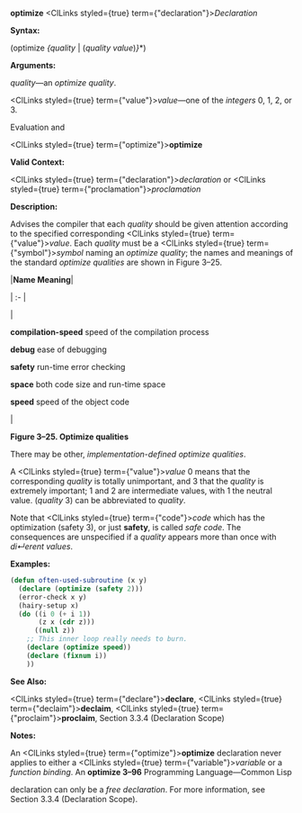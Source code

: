 **optimize** <ClLinks styled={true} term={"declaration"}><i>Declaration</i></ClLinks> 



**Syntax:** 



(optimize *\{quality* | (*quality value*)*\}*\*) 



**Arguments:** 



*quality*—an *optimize quality*. 



<ClLinks styled={true} term={"value"}><i>value</i></ClLinks>—one of the *integers* 0, 1, 2, or 3. 



Evaluation and 



 



 



<ClLinks styled={true} term={"optimize"}><b>optimize</b></ClLinks> 



**Valid Context:** 



<ClLinks styled={true} term={"declaration"}><i>declaration</i></ClLinks> or <ClLinks styled={true} term={"proclamation"}><i>proclamation</i></ClLinks> 



**Description:** 



Advises the compiler that each *quality* should be given attention according to the specified corresponding <ClLinks styled={true} term={"value"}><i>value</i></ClLinks>. Each *quality* must be a <ClLinks styled={true} term={"symbol"}><i>symbol</i></ClLinks> naming an *optimize quality*; the names and meanings of the standard *optimize qualities* are shown in Figure 3–25. 



|**Name Meaning**|

| :- |

|<p>**compilation-speed** speed of the compilation process </p><p>**debug** ease of debugging </p><p>**safety** run-time error checking </p><p>**space** both code size and run-time space </p><p>**speed** speed of the object code</p>|





**Figure 3–25. Optimize qualities** 



There may be other, *implementation-defined optimize qualities*. 



A <ClLinks styled={true} term={"value"}><i>value</i></ClLinks> 0 means that the corresponding *quality* is totally unimportant, and 3 that the *quality* is extremely important; 1 and 2 are intermediate values, with 1 the neutral value. (*quality* 3) can be abbreviated to *quality*. 



Note that <ClLinks styled={true} term={"code"}><i>code</i></ClLinks> which has the optimization (safety 3), or just **safety**, is called *safe code*. The consequences are unspecified if a *quality* appears more than once with *di↵erent values*. 

**Examples:**
```lisp
(defun often-used-subroutine (x y) 
  (declare (optimize (safety 2))) 
  (error-check x y) 
  (hairy-setup x) 
  (do ((i 0 (+ i 1)) 
       (z x (cdr z))) 
      ((null z)) 
    ;; This inner loop really needs to burn. 
    (declare (optimize speed)) 
    (declare (fixnum i)) 
    )) 
```
**See Also:** 



<ClLinks styled={true} term={"declare"}><b>declare</b></ClLinks>, <ClLinks styled={true} term={"declaim"}><b>declaim</b></ClLinks>, <ClLinks styled={true} term={"proclaim"}><b>proclaim</b></ClLinks>, Section 3.3.4 (Declaration Scope) 



**Notes:** 



An <ClLinks styled={true} term={"optimize"}><b>optimize</b></ClLinks> declaration never applies to either a <ClLinks styled={true} term={"variable"}><i>variable</i></ClLinks> or a *function binding*. An **optimize 3–96** Programming Language—Common Lisp



 



 



declaration can only be a *free declaration*. For more information, see Section 3.3.4 (Declaration Scope). 



